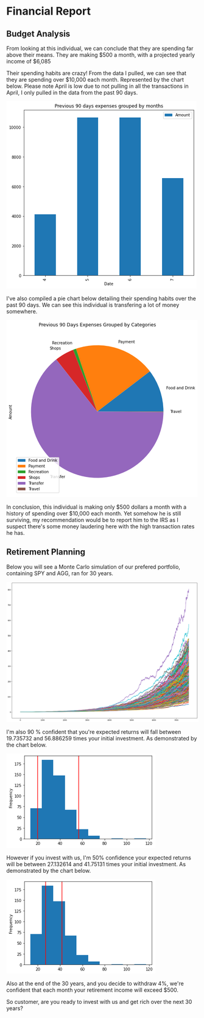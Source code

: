 # Financial Report

## **Budget Analysis**

From looking at this individual, we can conclude that they are spending far above their means. They are making $500 a month, with a projected yearly income of $6,085

Their spending habits are crazy! From the data I pulled, we can see that they are spending over $10,000 each month. Represented by the chart below. Please note April is low due to not pulling in all the transactions in April, I only pulled in the data from the past 90 days.

![Bar Chart](../Assignment/Resources/spending_monthly.png)

 I've also compiled a pie chart below detailing their spending habits over the past 90 days. We can see this individual is transfering a lot of money somewhere.

 ![Pie Chart](../Assignment/Resources/spending_categories.png)

 In conclusion, this individual is making only $500 dollars a month with a history of spending over $10,000 each month. Yet somehow he is still surviving, my recommendation would be to report him to the IRS as I suspect there's some money laudering here with the high transaction rates he has.

## **Retirement Planning**

Below you will see a Monte Carlo simulation of our prefered portfolio, containing SPY and AGG, ran for 30 years. 

![Monte Carlo Simulation](../Assignment/Resources/monte_carlo_simulation.png)

I'm also 90 % confident that you're expected returns will fall between 19.735732 and 56.886259 times your initial investment. As demonstrated by the chart below. 

![Monte Carlo Simulation](../Assignment/Resources/ninety_percentile.png)

However if you invest with us, I'm 50% confidence your expected returns will be between 27.132614 and 41.75131 times your initial investment. As demonstrated by the chart below.

![Monte Carlo Simulation](../Assignment/Resources/fifty_percentile.png)

Also at the end of the 30 years, and you decide to withdraw 4%, we're confident that each month your retirement income will exceed $500.

So customer, are you ready to invest with us and get rich over the next 30 years?

